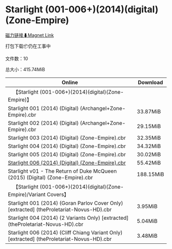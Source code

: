# Starlight (001-006+)(2014)(digital)(Zone-Empire)

[磁力链接⬇Magnet Link](magnet:?xt=urn:btih:73ed2561bb71813c84b2c837ff70cb71e0d8092b&dn=Starlight%20%28001-006%2B%29%282014%29%28digital%29%28Zone-Empire%29)

打包下载📦仍在工事中

文件数：10

总大小：415.74MiB

Online | Download
--- | ---
&emsp;【Starlight (001-006+)(2014)(digital)(Zone-Empire)】 | 
Starlight 001 (2014) (Digital) (Archangel+Zone-Empire).cbr | 33.87MiB
Starlight 002 (2014) (Digital) (Archangel+Zone-Empire).cbr | 29.15MiB
Starlight 003 (2014) (Digital) (Zone-Empire).cbr | 32.35MiB
Starlight 004 (2014) (Digital) (Zone-Empire).cbr | 34.32MiB
Starlight 005 (2014) (Digital) (Zone-Empire).cbr | 30.02MiB
[Starlight 006 (2014) (Digital) (Zone-Empire).cbr](https://github.com/alicewish/markdown/blob/master/comic/Starlight-006-2014-Digital-Zone-Empire-cbr.md) | 55.42MiB
Starlight v01 - The Return of Duke McQueen (2015) (Digital) (Zone-Empire).cbr | 188.15MiB
&emsp;【Starlight (001-006+)(2014)(digital)(Zone-Empire)/Variant Covers】 | 
Starlight 001 (2014) (Goran Parlov Cover Only) \[extracted\] (theProletariat-Novus-HD).cbr | 3.95MiB
Starlight 004 (2014) (2 Variants Only) \[extracted\] (theProletariat-Novus-HD).cbr | 5.04MiB
Starlight 006 (2014) (Cliff Chiang Variant Only) \[extracted\] (theProletariat-Novus-HD).cbr | 3.48MiB